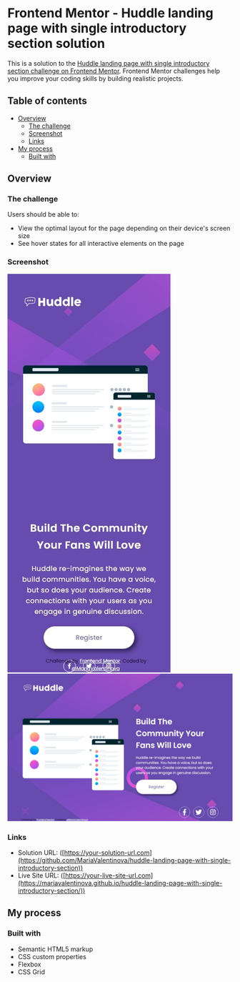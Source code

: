# Frontend Mentor - Huddle landing page with single introductory section solution

This is a solution to the [Huddle landing page with single introductory section challenge on Frontend Mentor](https://www.frontendmentor.io/challenges/huddle-landing-page-with-a-single-introductory-section-B_2Wvxgi0). Frontend Mentor challenges help you improve your coding skills by building realistic projects. 

## Table of contents

- [Overview](#overview)
  - [The challenge](#the-challenge)
  - [Screenshot](#screenshot)
  - [Links](#links)
- [My process](#my-process)
  - [Built with](#built-with)

## Overview

### The challenge

Users should be able to:

- View the optimal layout for the page depending on their device's screen size
- See hover states for all interactive elements on the page

### Screenshot

![Screenshot 1](images/Captura-web_18-1-2024_111354_127.0.0.1.jpeg)
![Screenshot 1](images/Captura-web_18-1-2024_11956_127.0.0.1.jpeg)

### Links

- Solution URL: ([https://your-solution-url.com](https://github.com/MariaValentinova/huddle-landing-page-with-single-introductory-section))
- Live Site URL: ([https://your-live-site-url.com](https://mariavalentinova.github.io/huddle-landing-page-with-single-introductory-section/))

## My process

### Built with

- Semantic HTML5 markup
- CSS custom properties
- Flexbox
- CSS Grid


